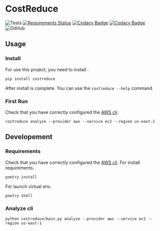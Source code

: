 # CostReduce

![Tests](https://github.com/CostReduce/cli/workflows/Tests/badge.svg?branch=master&event=push)
[![Requirements Status](https://requires.io/github/CostReduce/cli/requirements.svg?branch=master)](https://requires.io/github/CostReduce/cli/requirements/?branch=master)
[![Codacy Badge](https://api.codacy.com/project/badge/Grade/d638c6d95549442c97f2d6efb56f3de7)](https://www.codacy.com/gh/CostReduce/cli?utm_source=github.com&amp;utm_medium=referral&amp;utm_content=CostReduce/cli&amp;utm_campaign=Badge_Grade)
[![Codacy Badge](https://api.codacy.com/project/badge/Coverage/d638c6d95549442c97f2d6efb56f3de7)](https://www.codacy.com/gh/CostReduce/cli?utm_source=github.com&amp;utm_medium=referral&amp;utm_content=CostReduce/cli&amp;utm_campaign=Badge_Coverage)
![GitHub](https://img.shields.io/github/license/costreduce/cli)

## Usage
### Install
For use this project, you need to install : 
```
pip install costreduce
```
After install is complete. You can use the `costreduce --help` command. 

### First Run
Check that you have correctly configured the [AWS cli](https://docs.aws.amazon.com/cli/latest/userguide/cli-chap-configure.html).
```
costreduce analyze --provider aws --service ec2 --region us-east-1
```
## Developement
### Requirements
Check that you have correctly configured the [AWS cli](https://docs.aws.amazon.com/cli/latest/userguide/cli-chap-configure.html).
For install requirements.
```
poetry install
```
For launch virtual env.
```
poetry shell
```
### Analyze cli
```
python costreduce/main.py analyze --provider aws --service ec2 --region us-east-1
```
